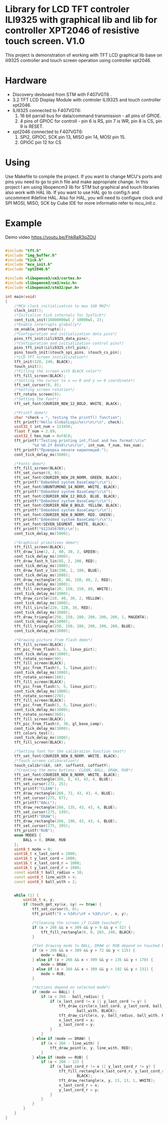 # Library for LCD TFT controler ILI9325 with graphical lib and lib for controller XPT2046 of resistive touch screen.  V1.0

This project is demonstration of working with TFT LCD graphical lib base on ili9325 controller and touch screen operation using controller xpt2046. 

# Hardware 

 - Discovery devboard from STM with F407VGT6 .
 - 3.2 TFT LCD Display Module with controler ILI9325 and touch controller xpt2046.
 - ILI9325 connected to F407VGT6:
   1) 16 bit parrall bus for data/command transmission - all pins of GPIOE. 
   2) 4 pins of GPIOC for controll - pin 6 is RS, pin 7 is WR, pin 8 is CS, pin 9 is RESET. 
 - xpt2046 connected to F407VGT6:
   1) SPI2, GPIOC, SCK pin 13, MISO pin 14, MOSI pin 15.
   2) GPIOC pin 12 for CS
 
# Using

Use Makefile to compile the project.
If you want to change MCU's ports and pins you need to go to pin.h file and make appropriate change.
In this project I am using libopencm3 lib for STM but graphical and touch libraries
also work with HAL lib. If you want to use HAL go to config.h and uncomment #define HAL.
Also for HAL, you will need to configure clock and SPI MOSI, MISO, SCK by Cube IDE for more informatio 
refer to mcu_init.c. 


# Example

Demo video https://youtu.be/FhkRaR3qZOU 

```cpp

#include "tft.h"
#include "img_buffer.h"
#include "tick.h"
#include "mcu_init.h"
#include "xpt2046.h"

#include <libopencm3/cm3/cortex.h>
#include <libopencm3/cm3/nvic.h>
#include <libopencm3/stm32/pwr.h>

int main(void)
{
	/*MCU clock initialisation to max 168 MHZ*/
	clock_init();
	/*Initialize tick internals for SysTick*/
	cont_tick_init(16000000ul / 10000ul, 2);
	/*Enable interrupts globally*/
	cm_enable_interrupts();
	/*Configuration and initialization data pins*/
	pins_tft_init(&ili9325_data_pins);
	/*Configuration and initialization control pins*/
	pins_tft_init(&ili9325_ctrl_pins);
	pins_touch_init(&touch_spi_pins, &touch_cs_pin);
	/*LCD TFT screen initialization*/
	tft_init(320, 240, BLACK);
	touch_init();
	/*Filling the screen with BLACK color*/
	tft_fill_screen(BLACK);
	/*Setting the cursor to x == 0 and y == 0 coordinate*/
	tft_set_cursor(0, 0);
	/*Setting screen rotation*/
	tft_rotate_screen(0);
	/*Setting the font*/
	tft_set_font(COURIER_NEW_12_BOLD, WHITE, BLACK);

	/*Printf demo*/
	char *check = ", testing the printf() function";
	tft_printf("Hello GlobalLogic%s\r\n\r\n", check);
	uint32_t int_num = 123456;
	float f_num = 2.89;
	uint32_t hex_num = 0xFAC8;
	tft_printf("Testing printing int,float and hex format:\r\n"
			"%d %0.2f 0x%X\r\n\r\n", int_num, f_num, hex_num);
	tft_printf("Проверка печати кириллицей.");
	cont_tick_delay_ms(5000);

	/*Fonts demo*/
	tft_fill_screen(BLACK);
	tft_set_cursor(0, 0);
	tft_set_font(COURIER_NEW_20_NORM, GREEN, BLACK);
	tft_printf("Embedded system BaseCamp!\r\n");
	tft_set_font(UBUNTUMONO_14_NORM, WHITE, BLACK);
	tft_printf("Embedded system BaseCamp!\r\n");
	tft_set_font(COURIER_NEW_12_BOLD, BLUE, BLACK);
	tft_printf("Embedded system BaseCamp!\r\n");
	tft_set_font(COURIER_NEW_8_BOLD, YELLOW, BLACK);
	tft_printf("Embedded system BaseCamp!\r\n");
	tft_set_font(COURIER_NEW_8_NORM, RED, GREEN);
	tft_printf("Embedded system BaseCamp!\r\n");
	tft_set_font(SEVEN_SEGMENT, WHITE, BLACK);
	tft_printf("0123456789\r\n");
	cont_tick_delay_ms(5000);

	/*Graphical primitives demo*/
	tft_fill_screen(BLACK);
	tft_draw_line(2, 2, 80, 30, 3, GREEN);
	cont_tick_delay_ms(1000);
	tft_draw_fast_h_lin(85, 2, 200, RED);
	cont_tick_delay_ms(1000);
	tft_draw_fast_v_lin(290, 2, 100, BLUE);
	cont_tick_delay_ms(1000);
	tft_draw_rectangle(20, 40, 150, 80, 2, RED);
	cont_tick_delay_ms(1000);
	tft_fill_rectangle(20, 150, 150, 80, WHITE);
	cont_tick_delay_ms(1000);
	tft_draw_circle(220, 40, 30, 2, YELLOW);
	cont_tick_delay_ms(1000);
	tft_fill_circle(220, 120, 30, RED);
	cont_tick_delay_ms(1000);
	tft_draw_triangle(250, 150, 280, 200, 200, 200, 1, MAGENTA);
	cont_tick_delay_ms(1000);
	tft_fill_triangle(250, 150, 280, 200, 200, 200, BLUE);
	cont_tick_delay_ms(3000);

	/*Drawing picture from flash demo*/
	tft_fill_screen(BLACK);
	tft_pic_from_flash(5, 5, linux_pict);
	cont_tick_delay_ms(1000);
	tft_rotate_screen(90);
	tft_fill_screen(BLACK);
	tft_pic_from_flash(5, 5, linux_pict);
	cont_tick_delay_ms(1000);
	tft_rotate_screen(180);
	tft_fill_screen(BLACK);
	tft_pic_from_flash(5, 5, linux_pict);
	cont_tick_delay_ms(1000);
	tft_rotate_screen(270);
	tft_fill_screen(BLACK);
	tft_pic_from_flash(5, 5, linux_pict);
	cont_tick_delay_ms(1000);
	tft_rotate_screen(360);
	tft_fill_screen(BLACK);
	tft_pic_from_flash(0, 30, gl_base_camp);
	cont_tick_delay_ms(1000);
	tft_colors_test();
	cont_tick_delay_ms(1000);
	tft_fill_screen(BLACK);

	/*Setting font for the calibration function text*/
	tft_set_font(COURIER_NEW_8_NORM, WHITE, BLACK);
	/*Touch screen calibaration*/
	touch_calibr(&kX, &kY, &offsetX, &offsetY);
	/*Creating the menu buttons: CLEAN, BALL, DRAW, RUB*/
	tft_set_font(COURIER_NEW_8_NORM, WHITE, BLACK);
	tft_draw_rectangle(266, 9, 43, 43, 4, BLUE);
	tft_set_cursor(272, 25);
	tft_printf("CLEAN");
	tft_draw_rectangle(266, 72, 43, 43, 4, BLUE);
	tft_set_cursor(275, 87);
	tft_printf("BALL");
	tft_draw_rectangle(266, 135, 43, 43, 4, BLUE);
	tft_set_cursor(275, 149);
	tft_printf("DRAW");
	tft_draw_rectangle(266, 190, 43, 43, 4, BLUE);
	tft_set_cursor(275, 205);
	tft_printf("RUB");
	enum MODES {
		BALL = 0, DRAW, RUB
	};
	uint8_t mode = 0;
	uint16_t x_last_cord = 1000;
	uint16_t y_last_cord = 1000;
	uint16_t x_last_cord_r = 1000;
	uint16_t y_last_cord_r = 1000;
	const uint8_t ball_radius = 10;
	const uint8_t line_with = 4;
	const uint8_t ball_with = 2;


	while (1) {
		uint16_t x, y;
		if (touch_get_xy(&x, &y) == true) {
			tft_set_cursor(0, 0);
			tft_printf("X = %3d\r\nY = %3d\r\n", x, y);

			/*Cleaning the screen if CLEAN touched*/
			if (x > 266 && x < 309 && y > 9 && y < 52) {
				tft_fill_rectangle(0, 0, 265, 240, BLACK);
			}

			/*Set drawing mode to BALL, DRAW or RUB depend on touched button*/
			if (x > 266 && x < 309 && y > 72 && y < 115) {
				mode = BALL;
			} else if (x > 266 && x < 309 && y > 135 && y < 178) {
				mode = DRAW;
			} else if (x > 266 && x < 309 && y > 192 && y < 231) {
				mode = RUB;
			}

			/*Actions depend on selected mode*/
			if (mode == BALL) {
				if (x < 266 - ball_radius) {
					if (x_last_cord != x || y_last_cord != y) {
						tft_draw_circle(x_last_cord, y_last_cord, ball_radius,
								ball_with, BLACK);
						tft_draw_circle(x, y, ball_radius, ball_with, RED);
						x_last_cord = x;
						y_last_cord = y;
					}
				}
			} else if (mode == DRAW) {
				if (x < 266 - line_with) {
					tft_draw_point(x, y, line_with, RED);
				}
			} else if (mode == RUB) {
				if (x < 266 - 13) {
					if (x_last_cord_r != x || y_last_cord_r != y) {
						tft_fill_rectangle(x_last_cord_r, y_last_cord_r, 14, 14,
								BLACK);
						tft_draw_rectangle(x, y, 13, 13, 1, WHITE);
						x_last_cord_r = x;
						y_last_cord_r = y;
					}
				}
			}
		}
	}
}

```
